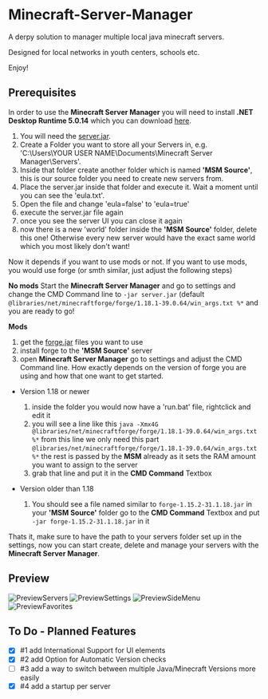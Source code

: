 # Minecraft-Server-Manager
A derpy solution to manager multiple local java minecraft servers.

Designed for local networks in youth centers, schools etc. 

Enjoy!


## Prerequisites
In order to use the **Minecraft Server Manager** you will need to install **.NET Desktop Runtime 5.0.14** which you can download [here](https://dotnet.microsoft.com/en-us/download/dotnet/5.0).
1. You will need the [server.jar](https://www.minecraft.net/en-us/download/server).
2. Create a Folder you want to store all your Servers in, e.g. 'C:\Users\YOUR USER NAME\Documents\Minecraft Server Manager\Servers\'.
3. Inside that folder create another folder which is named **'MSM Source'**, this is our source folder you need to create new servers from.
4. Place the server.jar inside that folder and execute it. Wait a moment until you can see the 'eula.txt'.
5. Open the file and change 'eula=false' to 'eula=true'
6. execute the server.jar file again
7. once you see the server UI you can close it again
8. now there is a new 'world' folder inside the **'MSM Source'** folder, delete this one! Otherwise every new server would have the exact same world which you most likely don't want!

Now it depends if you want to use mods or not. If you want to use mods, you would use forge (or smth similar, just adjust the following steps)

**No mods**
Start the **Minecraft Server Manager** and go to settings and change the CMD Command line to `-jar server.jar` (default `@libraries/net/minecraftforge/forge/1.18.1-39.0.64/win_args.txt %*` and you are ready to go!

**Mods**
1. get the [forge.jar](https://files.minecraftforge.net/net/minecraftforge/forge/) files you want to use
2. install forge to the **'MSM Source'** server
3. open **Minecraft Server Manager** go to settings and adjust the CMD Command line. How exactly depends on the version of forge you are using and how that one want to get started.
  - Version 1.18 or newer
    1. inside the folder you would now have a 'run.bat' file, rightclick and edit it
    2. you will see a line like this `java -Xmx4G @libraries/net/minecraftforge/forge/1.18.1-39.0.64/win_args.txt %*` from this line we only need this part `@libraries/net/minecraftforge/forge/1.18.1-39.0.64/win_args.txt %*` the rest is passed by the **MSM** already as it sets the RAM amount you want to assign to the server
    3. grab that line and put it in the **CMD Command** Textbox
    
  - Version older than 1.18
    1. You should see a file named similar to `forge-1.15.2-31.1.18.jar` in your **'MSM Source'** folder go to the **CMD Command** Textbox and put `-jar forge-1.15.2-31.1.18.jar` in it
 
 Thats it, make sure to have the path to your servers folder set up in the settings, now you can start create, delete and manage your servers with the **Minecraft Server Manager**.

## Preview
![PreviewServers](https://user-images.githubusercontent.com/99297851/153873081-1da6f202-c484-4e37-8282-441dab4bd23f.png)
![PreviewSettings](https://user-images.githubusercontent.com/99297851/153873150-9b6a82f2-234d-4768-87d1-b42c064f75f8.png)
![PreviewSideMenu](https://user-images.githubusercontent.com/99297851/153873204-82b1f774-25a1-440b-b649-eaf998f22e11.png)
![PreviewFavorites](https://user-images.githubusercontent.com/99297851/153873367-72c37764-b75c-4c87-8bea-87f654a1f014.png)

## To Do - Planned Features
- [x] #1 add International Support for UI elements
- [x] #2 add Option for Automatic Version checks
- [ ] #3 add a way to switch between multiple Java/Minecraft Versions more easily
- [x] #4 add a startup per server

